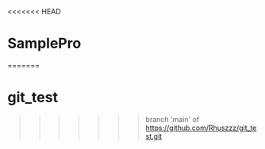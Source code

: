 <<<<<<< HEAD
# SamplePro
=======
# git_test
>>>>>>> branch 'main' of https://github.com/Rhuszzz/git_test.git
